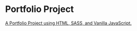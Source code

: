 # Portfolio Project
[A Portfolio Project using HTML, SASS, and Vanilla JavaScript.](https://imsanjaymalik.github.io/bio/)
